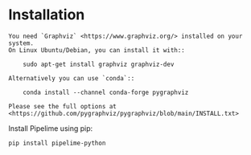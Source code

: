 # Installation

```{warning}
You need `Graphviz` <https://www.graphviz.org/> installed on your system.
On Linux Ubuntu/Debian, you can install it with::

    sudo apt-get install graphviz graphviz-dev

Alternatively you can use `conda`::

    conda install --channel conda-forge pygraphviz

Please see the full options at <https://github.com/pygraphviz/pygraphviz/blob/main/INSTALL.txt>
```


Install Pipelime using pip:

```bash
pip install pipelime-python
```
